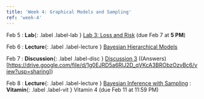 ```yaml
---
title: 'Week 4: Graphical Models and Sampling'
ref: 'week-4'
---
```


Feb 5
: **Lab**{: .label .label-lab } [Lab 3: Loss and Risk](https://data102.datahub.berkeley.edu/hub/user-redirect/git-pull?repo=https%3A%2F%2Fgithub.com%2Fds-102%2Fsp24-materials&urlpath=lab%2Ftree%2Fsp24-materials%2Flab%2Flab03%2Flab03.ipynb&branch=main) (due Feb 7 at **5 PM**)

Feb 6
: **Lecture**{: .label .label-lecture } [Bayesian Hierarchical Models](lecture/lec07)

Feb 7
: **Discussion**{: .label .label-disc } [Discussion 3](https://drive.google.com/file/d/1qdFNoBHQ3kcDm251D7TaHnnJgBj2fFsF/view?usp=sharing) ((Answers)[https://drive.google.com/file/d/1g0EJRD5a6RlJ2D_qVKcA3BRObzOzvBc6/view?usp=sharing])

Feb 8
: **Lecture**{: .label .label-lecture } [Bayesian Inference with Sampling](lecture/lec08)
: **Vitamin**{: .label .label-vit } Vitamin 4 (due Feb 11 at 11:59 PM)
